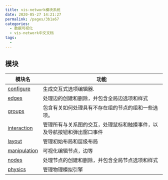 ```yaml
---
title: vis-network模块系统
date: 2020-05-27 14:21:27
permalink: /pages/3b1a67
categories: 
  - 数据可视化
  - vis-network中文文档
tags: 
  - 
---
```

## 模块

| 模块名                                                       | 功能                                                         |
| ------------------------------------------------------------ | ------------------------------------------------------------ |
| [configure](https://visjs.github.io/vis-network/docs/network/configure.html) | 生成交互式选项编辑器.                                        |
| [edges](https://visjs.github.io/vis-network/docs/network/edges.html) | 处理边的创建和删除，并包含全局边选项和样式                   |
| [groups](https://visjs.github.io/vis-network/docs/network/groups.html) | 包含有关如何处理具有不存在组的节点的组和一些选项。           |
| [interaction](https://visjs.github.io/vis-network/docs/network/interaction.html) | 管理所有与关系图的交互，处理鼠标和触摸事件，以及导航按钮和弹出窗口事件 |
| [layout](https://visjs.github.io/vis-network/docs/network/layout.html) | 管理初始布局和层级布局                                       |
| [manipulation](https://visjs.github.io/vis-network/docs/network/manipulation.html) | 可视化编辑节点，边等                                         |
| [nodes](https://visjs.github.io/vis-network/docs/network/nodes.html) | 处理节点的创建和删除，并包含全局节点选项和样式               |
| [physics](https://visjs.github.io/vis-network/docs/network/physics.html) | 管理物理模拟引擎                                             |